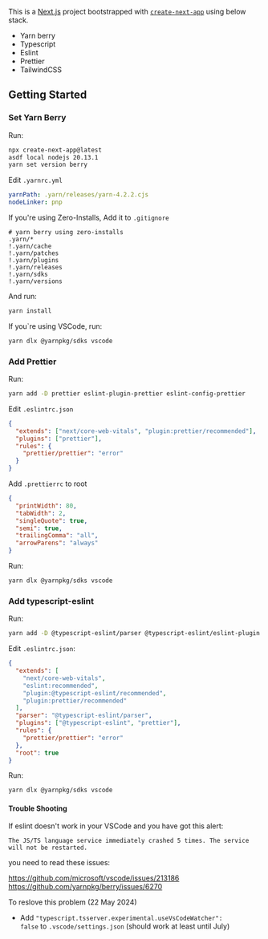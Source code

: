 This is a [Next.js](https://nextjs.org/) project bootstrapped with [`create-next-app`](https://github.com/vercel/next.js/tree/canary/packages/create-next-app) using below stack.

- Yarn berry
- Typescript
- Eslint
- Prettier
- TailwindCSS

## Getting Started

### Set Yarn Berry

Run:

```zsh
npx create-next-app@latest
asdf local nodejs 20.13.1
yarn set version berry
```

Edit `.yarnrc.yml`

```yml
yarnPath: .yarn/releases/yarn-4.2.2.cjs
nodeLinker: pnp
```

If you're using Zero-Installs, Add it to `.gitignore`

```gitignore
# yarn berry using zero-installs
.yarn/*
!.yarn/cache
!.yarn/patches
!.yarn/plugins
!.yarn/releases
!.yarn/sdks
!.yarn/versions
```

And run:

```zsh
yarn install
```

If you`re using VSCode, run:

```zsh
yarn dlx @yarnpkg/sdks vscode
```

### Add Prettier

Run:

```zsh
yarn add -D prettier eslint-plugin-prettier eslint-config-prettier
```

Edit `.eslintrc.json`

```json
{
  "extends": ["next/core-web-vitals", "plugin:prettier/recommended"],
  "plugins": ["prettier"],
  "rules": {
    "prettier/prettier": "error"
  }
}
```

Add `.prettierrc` to root

```json
{
  "printWidth": 80,
  "tabWidth": 2,
  "singleQuote": true,
  "semi": true,
  "trailingComma": "all",
  "arrowParens": "always"
}
```

Run:

```zsh
yarn dlx @yarnpkg/sdks vscode
```

### Add typescript-eslint

Run:

```zsh
yarn add -D @typescript-eslint/parser @typescript-eslint/eslint-plugin
```

Edit `.eslintrc.json`:

```json
{
  "extends": [
    "next/core-web-vitals",
    "eslint:recommended",
    "plugin:@typescript-eslint/recommended",
    "plugin:prettier/recommended"
  ],
  "parser": "@typescript-eslint/parser",
  "plugins": ["@typescript-eslint", "prettier"],
  "rules": {
    "prettier/prettier": "error"
  },
  "root": true
}
```

Run:

```zsh
yarn dlx @yarnpkg/sdks vscode
```

#### Trouble Shooting

If eslint doesn't work in your VSCode and you have got this alert:

```
The JS/TS language service immediately crashed 5 times. The service will not be restarted.
```

you need to read these issues:

https://github.com/microsoft/vscode/issues/213186
https://github.com/yarnpkg/berry/issues/6270

To reslove this problem (22 May 2024)

- Add `"typescript.tsserver.experimental.useVsCodeWatcher": false` to `.vscode/settings.json` (should work at least until July)
